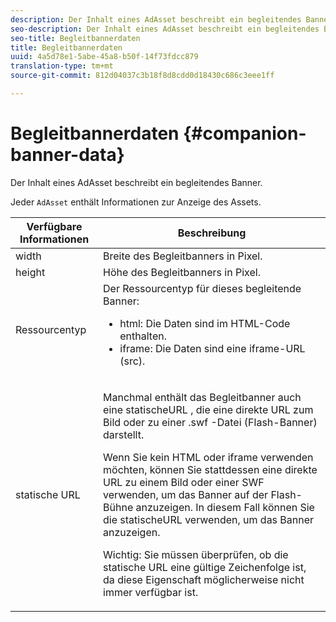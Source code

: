 ```yaml
---
description: Der Inhalt eines AdAsset beschreibt ein begleitendes Banner.
seo-description: Der Inhalt eines AdAsset beschreibt ein begleitendes Banner.
seo-title: Begleitbannerdaten
title: Begleitbannerdaten
uuid: 4a5d78e1-5abe-45a8-b50f-14f73fdcc879
translation-type: tm+mt
source-git-commit: 812d04037c3b18f8d8cdd0d18430c686c3eee1ff

---
```



# Begleitbannerdaten {#companion-banner-data}

Der Inhalt eines AdAsset beschreibt ein begleitendes Banner.

<!--<a id="section_D730B4FD6FD749E9860B6A07FC110552"></a>-->

Jeder `AdAsset` enthält Informationen zur Anzeige des Assets.

<table id="table_760C885E2DCA4BE983CC57FDA7BD5B14"> 
 <thead> 
  <tr> 
   <th colname="col1" class="entry"> Verfügbare Informationen </th> 
   <th colname="col2" class="entry"> Beschreibung </th> 
  </tr> 
 </thead>
 <tbody> 
  <tr> 
   <td colname="col1"> width </td> 
   <td colname="col2"> Breite des Begleitbanners in Pixel. </td> 
  </tr> 
  <tr> 
   <td colname="col1"> height </td> 
   <td colname="col2"> Höhe des Begleitbanners in Pixel. </td> 
  </tr> 
  <tr> 
   <td colname="col1"> Ressourcentyp </td> 
   <td colname="col2">Der Ressourcentyp für dieses begleitende Banner: 
    <ul id="ul_A067787FE49E4B6095BE0AC1D447DBB3"> 
     <li id="li_02B7224C67004095B3F6E50FD21E507E">html: Die Daten sind im HTML-Code enthalten. </li> 
     <li id="li_5F37E14472424F808C6094F42009E676">iframe: Die Daten sind eine iframe-URL (src). </li> 
    </ul> </td> 
  </tr> 
  <tr> 
   <td colname="col1"> statische URL </td> 
   <td colname="col2"> <p>Manchmal enthält das Begleitbanner auch eine <span class="codeph"> statischeURL</span> , die eine direkte URL zum Bild oder zu einer <span class="codeph"> .swf</span> -Datei (Flash-Banner) darstellt. </p> <p>Wenn Sie kein HTML oder iframe verwenden möchten, können Sie stattdessen eine direkte URL zu einem Bild oder einer SWF verwenden, um das Banner auf der Flash-Bühne anzuzeigen. In diesem Fall können Sie die <span class="codeph"> statischeURL</span> verwenden, um das Banner anzuzeigen. </p> <p>Wichtig:  Sie müssen überprüfen, ob die statische URL eine gültige Zeichenfolge ist, da diese Eigenschaft möglicherweise nicht immer verfügbar ist. </p> </td> 
  </tr> 
 </tbody> 
</table>


